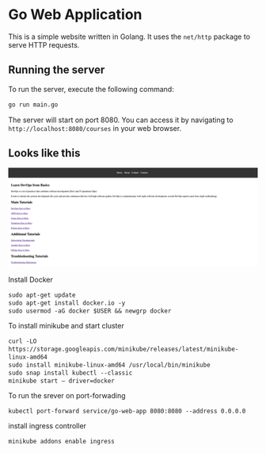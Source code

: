 # Go Web Application

This is a simple website written in Golang. It uses the `net/http` package to serve HTTP requests.

## Running the server

To run the server, execute the following command:

```bash
go run main.go
```

The server will start on port 8080. You can access it by navigating to `http://localhost:8080/courses` in your web browser.

## Looks like this

![Website](static/images/golang-website.png)

Install Docker

    sudo apt-get update
    sudo apt-get install docker.io -y
    sudo usermod -aG docker $USER && newgrp docker


 To install minikube and start cluster
    
    curl -LO https://storage.googleapis.com/minikube/releases/latest/minikube-linux-amd64
    sudo install minikube-linux-amd64 /usr/local/bin/minikube
    sudo snap install kubectl --classic
    minikube start — driver=docker
    
To run the srever on port-forwading

    kubectl port-forward service/go-web-app 8080:8080 --address 0.0.0.0


 
 install ingress controller
 
    minikube addons enable ingress
